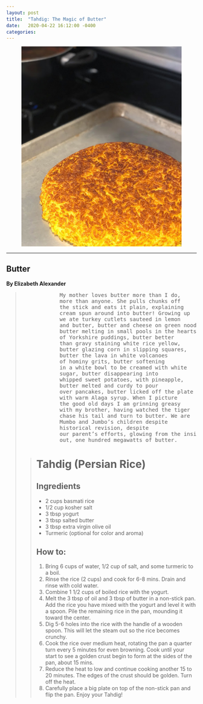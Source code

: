 ```yaml
---
layout: post
title:  "Tahdig: The Magic of Butter"
date:   2020-04-22 16:12:00 -0400
categories:
---
```


<html lang = "en-US">
        <figure>
             <img alt="Tahdig" src="tahdig.jpg">
        </figure>
       <hr>
        <h2 id="h01">Butter</h2>
        <b>By Elizabeth Alexander</b>
        <blockquote cite="https://www.poetryfoundation.org/poems/52416/butter-56d230df0abef">
        <pre>
            My mother loves butter more than I do,
            more than anyone. She pulls chunks off
            the stick and eats it plain, explaining
            cream spun around into butter! Growing up
            we ate turkey cutlets sauteed in lemon
            and butter, butter and cheese on green noodles,
            butter melting in small pools in the hearts
            of Yorkshire puddings, butter better
            than gravy staining white rice yellow,
            butter glazing corn in slipping squares,
            butter the lava in white volcanoes
            of hominy grits, butter softening
            in a white bowl to be creamed with white
            sugar, butter disappearing into
            whipped sweet potatoes, with pineapple,
            butter melted and curdy to pour
            over pancakes, butter licked off the plate
            with warm Alaga syrup. When I picture
            the good old days I am grinning greasy
            with my brother, having watched the tiger
            chase his tail and turn to butter. We are
            Mumbo and Jumbo’s children despite   
            historical revision, despite
            our parent’s efforts, glowing from the inside
            out, one hundred megawatts of butter.</pre><blockquote>

<h1>Tahdig (Persian Rice)</h1>

<h2>Ingredients</h2>

<ul>
    <li>2 cups basmati rice</li>
    <li>1/2 cup kosher salt</li>
    <li>3 tbsp yogurt</li>
    <li>3 tbsp salted butter</li>
    <li>3 tbsp extra virgin olive oil</li>
    <li>Turmeric (optional for color and aroma)</li>
</ul>

<h2>How to:</h2>

<ol>
    <li>Bring 6 cups of water, 1/2 cup of salt, and some turmeric to a boil.</li>
    <li>Rinse the rice (2 cups) and cook for 6-8 mins. Drain and rinse with cold water.</li>
    <li>Combine 1 1/2 cups of boiled rice with the yogurt.</li>
    <li>Melt the 3 tbsp of oil and 3 tbsp of butter in a non-stick pan. Add the rice you have mixed with the yogurt and level it with a spoon. Pile the remaining rice in the pan, mounding it toward the center.</li>
    <li>Dig 5-6 holes into the rice with the handle of a wooden spoon. This will let the steam out so the rice becomes crunchy.</li>
    <li>Cook the rice over medium heat, rotating the pan a quarter turn every 5 minutes for even browning. Cook until your start to see a golden crust begin to form at the sides of the pan, about 15 mins.</li>
    <li>Reduce the heat to low and continue cooking another 15 to 20 minutes. The edges of the crust should be golden. Turn off the heat.</li>
    <li>Carefully place a big plate on top of the non-stick pan and flip the pan. Enjoy your Tahdig!</li>
